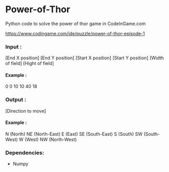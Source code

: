 # Power-of-Thor

Python code to solve the power of thor game in CodeInGame.com

https://www.codingame.com/ide/puzzle/power-of-thor-episode-1

### Input : 
[End X position] [End Y position] [Start X position] [Start Y position]
[Width of field]
[Hight of field]

#### Example : 
0 0 10 10
40
18
          
### Output :
[Direction to move]

#### Example :
N (North)
NE (North-East)
E (East)
SE (South-East)
S (South)
SW (South-West)
W (West)
NW (North-West)

### Dependencies:
- Numpy
